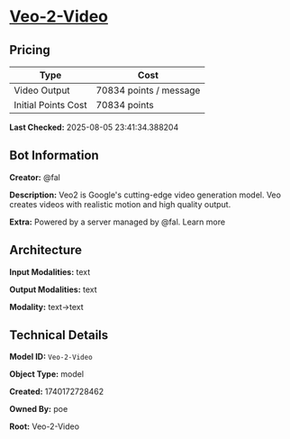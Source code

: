 # [Veo-2-Video](https://poe.com/Veo-2-Video)

## Pricing

| Type | Cost |
|------|------|
| Video Output | 70834 points / message |
| Initial Points Cost | 70834 points |

**Last Checked:** 2025-08-05 23:41:34.388204


## Bot Information

**Creator:** @fal

**Description:** Veo2 is Google's cutting-edge video generation model. Veo creates videos with realistic motion and high quality output.

**Extra:** Powered by a server managed by @fal. Learn more


## Architecture

**Input Modalities:** text

**Output Modalities:** text

**Modality:** text->text


## Technical Details

**Model ID:** `Veo-2-Video`

**Object Type:** model

**Created:** 1740172728462

**Owned By:** poe

**Root:** Veo-2-Video

